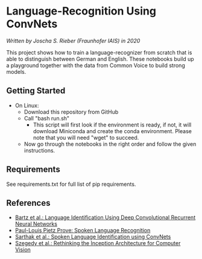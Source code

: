 # Language-Recognition Using ConvNets
_Written by Joscha S. Rieber (Fraunhofer IAIS) in 2020_

This project shows how to train a language-recognizer from scratch that is able to distinguish between German and English. These notebooks build up a playground together with the data from Common Voice to build strong models.

## Getting Started
* On Linux:
  * Download this repository from GitHub
  * Call "bash run.sh"
    * This script will first look if the environment is ready, if not, it will download Miniconda and create the conda environment. Please note that you will need "wget" to succeed.
  * Now go through the notebooks in the right order and follow the given instructions.
  
## Requirements
See requirements.txt for full list of pip requirements.

## References
 * [Bartz et al.: Language Identification Using Deep Convolutional Recurrent Neural Networks](https://www.springerprofessional.de/language-identification-using-deep-convolutional-recurrent-neura/15202392)
 * [Paul-Louis Pietz Prove: Spoken Language Recognition](https://github.com/pietz/language-recognition)
 * [Sarthak et al.: Spoken Language Identification using ConvNets](https://deeplearn.org/arxiv/97126/spoken-language-identification-using-convnets)
 * [Szegedy et al.: Rethinking the Inception Architecture for Computer Vision](https://www.cv-foundation.org/openaccess/content_cvpr_2016/papers/Szegedy_Rethinking_the_Inception_CVPR_2016_paper.pdf)
